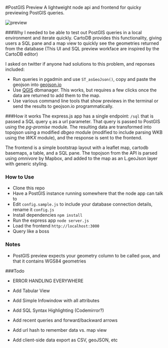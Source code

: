 #PostGIS Preview
A lightweight node api and frontend for quicky previewing PostGIS queries.

![preview](https://cloud.githubusercontent.com/assets/1833820/14897977/7e8088cc-0d52-11e6-9c0e-b56f3b2af954.gif)

###Why
I needed to be able to test out PostGIS queries in a local environment and iterate quickly.  CartoDB provides this functionality, giving users a SQL pane and a map view to quickly see the geometries returned from the database (This UI and SQL preview workface are inspired by the CartoDB editor)

I asked on twitter if anyone had solutions to this problem, and reponses included:
  - Run queries in pgadmin and use `ST_asGeoJson()`, copy and paste the geojson into [geojson.io](http://www.geojson.io)
  - Use [QGIS](http://www.qgis.org/en/site/) dbmanager.  This works, but requires a few clicks once the data are returned to add them to the map.
  - Use various command line tools that show previews in the terminal or send the results to geojson.io programmatically.

###How it works
The express.js app has a single endpoint:  `/sql` that is passed a SQL query `q` as a url parameter.  That query is passed to PostGIS using the _pg-promise_ module.  The resulting data are transformed into topojson using a modified _dbgeo_ module (modified to include parsing WKB using the _WKX_ module), and the response is sent to the frontend.

The frontend is a simple bootstrap layout with a leaflet map, cartodb basemaps, a table, and a SQL pane.  The topojson from the API is parsed using _omnivore_ by Mapbox, and added to the map as an L.geoJson layer with generic styling.

### How to Use

- Clone this repo
- Have a PostGIS instance running somewhere that the node app can talk to
- Edit `config.sample.js` to include your database connection details, rename it `config.js`
- Install dependencies `npm install`
- Run the express app `node server.js`
- Load the frontend `http://localhost:3000`
- Query like a boss

### Notes

- PostGIS preview expects your geometry column to be called `geom`, and that it contains WGS84 geometries

###Todo

- ERROR HANDLING EVERYWHERE

- Add Tabular View
- Add Simple Infowindow with all attributes
- Add SQL Syntax Highlighting (Codemirror?)
- Add recent queries and forward/backward arrows
- Add url hash to remember data vs. map view 
- Add client-side data export as CSV, geoJSON, etc
